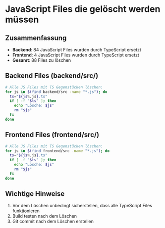 # JavaScript Files die gelöscht werden müssen

## Zusammenfassung
- **Backend**: 84 JavaScript Files wurden durch TypeScript ersetzt
- **Frontend**: 4 JavaScript Files wurden durch TypeScript ersetzt
- **Gesamt**: 88 Files zu löschen

## Backend Files (backend/src/)
```bash
# Alle JS Files mit TS Gegenstücken löschen:
for js in $(find backend/src -name "*.js"); do 
  ts="${js%.js}.ts"
  if [ -f "$ts" ]; then 
    echo "Lösche: $js"
    rm "$js"
  fi
done
```

## Frontend Files (frontend/src/)
```bash
# Alle JS Files mit TS Gegenstücken löschen:
for js in $(find frontend/src -name "*.js"); do 
  ts="${js%.js}.ts"
  if [ -f "$ts" ]; then 
    echo "Lösche: $js"
    rm "$js"
  fi
done
```

## Wichtige Hinweise
1. Vor dem Löschen unbedingt sicherstellen, dass alle TypeScript Files funktionieren
2. Build testen nach dem Löschen
3. Git commit nach dem Löschen erstellen